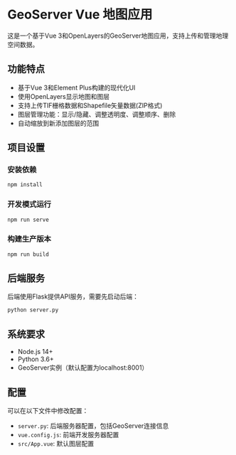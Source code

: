 # GeoServer Vue 地图应用

这是一个基于Vue 3和OpenLayers的GeoServer地图应用，支持上传和管理地理空间数据。

## 功能特点

- 基于Vue 3和Element Plus构建的现代化UI
- 使用OpenLayers显示地图和图层
- 支持上传TIF栅格数据和Shapefile矢量数据(ZIP格式)
- 图层管理功能：显示/隐藏、调整透明度、调整顺序、删除
- 自动缩放到新添加图层的范围

## 项目设置

### 安装依赖

```bash
npm install
```

### 开发模式运行

```bash
npm run serve
```

### 构建生产版本

```bash
npm run build
```

## 后端服务

后端使用Flask提供API服务，需要先启动后端：

```bash
python server.py
```

## 系统要求

- Node.js 14+
- Python 3.6+
- GeoServer实例（默认配置为localhost:8001）

## 配置

可以在以下文件中修改配置：

- `server.py`: 后端服务器配置，包括GeoServer连接信息
- `vue.config.js`: 前端开发服务器配置
- `src/App.vue`: 默认图层配置